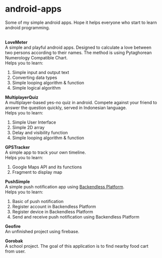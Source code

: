 # android-apps
Some of my simple android apps. Hope it helps everyone who start to learn android programming.<br><br>

<b> LoveMeter </b> <br>
A simple and playful android apps. Designed to calculate a love between two persons according to their names. The method is using Pytaghorean Numerology Compatible Chart. <br>
Helps you to learn: <br>
1. Simple input and output text <br>
2. Converting data types <br>
3. Simple looping algorithm & function <br>
4. Simple logical algorithm <br>


<b>MultiplayerQuiz </b> <br>
A multiplayer-based yes-no quiz in android. Compete against your friend to answer the question quickly, served in Indonesian language. <br>
Helps you to learn: <br>
1. Simple User Interface <br>
2. Simple 2D array <br>
3. Delay and visibility function <br>
4. Simple looping algorithm & function <br>


<b> GPSTracker </b> <br>
A simple app to track your own timeline. <br>
Helps you to learn: <br>
1. Google Maps API and its functions <br>
2. Fragment to display map <br>

<b> PushSimple </b> <br>
A simple push notification app using <a href ="https://backendless.com/">Backendless Platform</a>. <br>
Helps you to learn:<br>
1. Basic of push notification <br>
2. Register account in Backendless Platform<br>
3. Register device in Backendless Platform<br>
4. Send and receive push notification using Backendless Platform<br>

<b> Geofire </b> <br>
An unfinished project using firebase. <br>

<b> Gorobak </b> <br>
A school project. The goal of this application is to find nearby food cart from user.<br>
